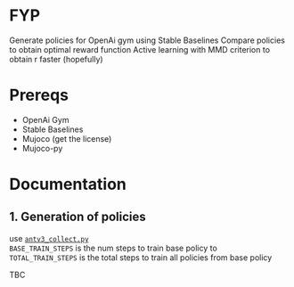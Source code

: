 # FYP

Generate policies for OpenAi gym using Stable Baselines
Compare policies to obtain optimal reward function
Active learning with MMD criterion to obtain r faster (hopefully)

# Prereqs
* OpenAi Gym
* Stable Baselines
* Mujoco (get the license)
* Mujoco-py

# Documentation
## 1. Generation of policies
use [`antv3_collect.py`](https://github.com/chewwt/fyp/blob/master/antv3_collect.py) <br>
`BASE_TRAIN_STEPS` is the num steps to train base policy to <br>
`TOTAL_TRAIN_STEPS` is the total steps to train all policies from base policy

TBC
